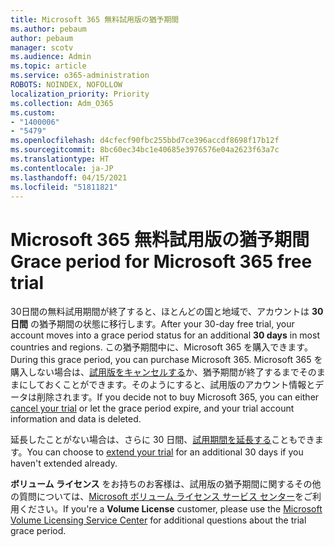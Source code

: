 ```yaml
---
title: Microsoft 365 無料試用版の猶予期間
ms.author: pebaum
author: pebaum
manager: scotv
ms.audience: Admin
ms.topic: article
ms.service: o365-administration
ROBOTS: NOINDEX, NOFOLLOW
localization_priority: Priority
ms.collection: Adm_O365
ms.custom:
- "1400006"
- "5479"
ms.openlocfilehash: d4cfecf90fbc255bbd7ce396accdf8698f17b12f
ms.sourcegitcommit: 8bc60ec34bc1e40685e3976576e04a2623f63a7c
ms.translationtype: HT
ms.contentlocale: ja-JP
ms.lasthandoff: 04/15/2021
ms.locfileid: "51811821"
---
```

# <a name="grace-period-for-microsoft-365-free-trial"></a><span data-ttu-id="e1e5d-102">Microsoft 365 無料試用版の猶予期間</span><span class="sxs-lookup"><span data-stu-id="e1e5d-102">Grace period for Microsoft 365 free trial</span></span>

<span data-ttu-id="e1e5d-103">30日間の無料試用期間が終了すると、ほとんどの国と地域で、アカウントは **30 日間** の猶予期間の状態に移行します。</span><span class="sxs-lookup"><span data-stu-id="e1e5d-103">After your 30-day free trial, your account moves into a grace period status for an additional **30 days** in most countries and regions.</span></span> <span data-ttu-id="e1e5d-104">この猶予期間中に、Microsoft 365 を購入できます。</span><span class="sxs-lookup"><span data-stu-id="e1e5d-104">During this grace period, you can purchase Microsoft 365.</span></span> <span data-ttu-id="e1e5d-105">Microsoft 365 を購入しない場合は、[試用版をキャンセルする](https://docs.microsoft.com/microsoft-365/commerce/subscriptions/cancel-your-subscription?view=o365-worldwide)か、猶予期間が終了するまでそのままにしておくことができます。そのようにすると、試用版のアカウント情報とデータは削除されます。</span><span class="sxs-lookup"><span data-stu-id="e1e5d-105">If you decide not to buy Microsoft 365, you can either [cancel your trial](https://docs.microsoft.com/microsoft-365/commerce/subscriptions/cancel-your-subscription?view=o365-worldwide) or let the grace period expire, and your trial account information and data is deleted.</span></span>

<span data-ttu-id="e1e5d-106">延長したことがない場合は、さらに 30 日間、[試用期間を延長する](https://docs.microsoft.com/microsoft-365/commerce/extend-your-trial)こともできます。</span><span class="sxs-lookup"><span data-stu-id="e1e5d-106">You can choose to [extend your trial](https://docs.microsoft.com/microsoft-365/commerce/extend-your-trial) for an additional 30 days if you haven't extended already.</span></span>

<span data-ttu-id="e1e5d-107">**ボリューム ライセンス** をお持ちのお客様は、試用版の猶予期間に関するその他の質問については、[Microsoft ボリューム ライセンス サービス センター](https://support.microsoft.com/help/4471406/how-to-contact-the-microsoft-volume-licensing-service-center)をご利用ください。</span><span class="sxs-lookup"><span data-stu-id="e1e5d-107">If you're a **Volume License** customer, please use the [Microsoft Volume Licensing Service Center](https://support.microsoft.com/help/4471406/how-to-contact-the-microsoft-volume-licensing-service-center) for additional questions about the trial grace period.</span></span>
